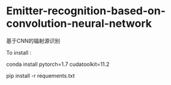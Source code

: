 # Emitter-recognition-based-on-convolution-neural-network
基于CNN的辐射源识别

To install :

conda install pytorch=1.7 cudatoolkit=11.2

pip install -r requements.txt
